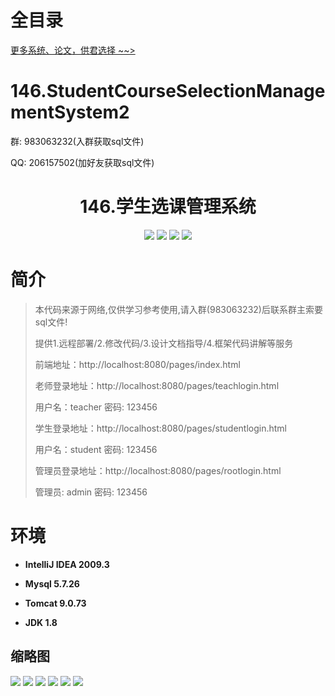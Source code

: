 # 全目录

[更多系统、论文，供君选择 ~~>](https://www.bitwise.net.cn)

# 146.StudentCourseSelectionManagementSystem2

<p>群: 983063232(入群获取sql文件)</p>
<p>QQ: 206157502(加好友获取sql文件)</p>

<p><h1 align="center">146.学生选课管理系统</h1></p>


<p align="center">
	<img src="https://img.shields.io/badge/jdk-1.8-orange.svg"/>
    <img src="https://img.shields.io/badge/spring-5.x-lightgrey.svg"/>
    <img src="https://img.shields.io/badge/springmvc-3.x-blue.svg"/>
    <img src="https://img.shields.io/badge/mybatis-5.x-yellow.svg"/>
</p>

# 简介


> 本代码来源于网络,仅供学习参考使用,请入群(983063232)后联系群主索要sql文件!
>
> 提供1.远程部署/2.修改代码/3.设计文档指导/4.框架代码讲解等服务
>
> 前端地址：http://localhost:8080/pages/index.html
> 
> 
> 老师登录地址：http://localhost:8080/pages/teachlogin.html
> 
> 用户名：teacher   密码: 123456
> 
> 学生登录地址：http://localhost:8080/pages/studentlogin.html
>
> 用户名：student   密码: 123456
>
> 管理员登录地址：http://localhost:8080/pages/rootlogin.html
>
> 管理员: admin   密码: 123456


# 环境

- <b>IntelliJ IDEA 2009.3</b>

- <b>Mysql 5.7.26</b>

- <b>Tomcat 9.0.73</b>

- <b>JDK 1.8</b>




## 缩略图


![](https://bitwise.oss-cn-heyuan.aliyuncs.com/2024/9/10/afd43ea7-f210-4de8-92f0-d0b415611af2.png)
![](https://bitwise.oss-cn-heyuan.aliyuncs.com/2024/9/10/838923cb-7501-4363-bcb8-498d80c73e80.png)
![](https://bitwise.oss-cn-heyuan.aliyuncs.com/2024/9/10/4242a2e6-8276-4c37-8e8f-2f95aea34c8a.png)
![](https://bitwise.oss-cn-heyuan.aliyuncs.com/2024/9/10/a1c3a8dd-91e2-4e23-9c9b-5c3fa761428d.png)
![](https://bitwise.oss-cn-heyuan.aliyuncs.com/2024/9/10/1ce32eac-c236-4f6e-a1b9-6b59ce6d6a87.png)
![](https://bitwise.oss-cn-heyuan.aliyuncs.com/2024/9/10/6999878a-4e05-431d-8e06-b4e27ced28dd.png)

